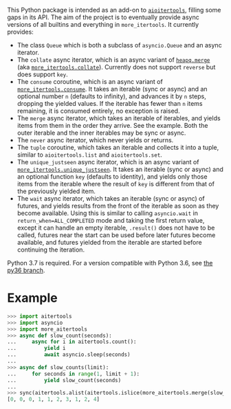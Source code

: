 This Python package is intended as an add-on to [`aioitertools`](https://github.com/jreese/aioitertools), filling some gaps in its API. The aim of the project is to eventually provide async versions of all builtins and everything in `more_itertools`. It currently provides:

* The class `Queue` which is both a subclass of `asyncio.Queue` and an async iterator.
* The `collate` async iterator, which is an async variant of [`heapq.merge`](https://docs.python.org/3/library/heapq.html#heapq.merge) (aka [`more_itertools.collate`](https://more-itertools.readthedocs.io/en/latest/api.html#more_itertools.collate)). Currently does not support `reverse` but does support `key`.
* The `consume` coroutine, which is an async variant of [`more_itertools.consume`](https://more-itertools.readthedocs.io/en/latest/api.html#more_itertools.consume). It takes an iterable (sync or async) and an optional number `n` (defaults to infinity), and advances it by `n` steps, dropping the yielded values. If the iterable has fewer than `n` items remaining, it is consumed entirely, no exception is raised.
* The `merge` async iterator, which takes an iterable of iterables, and yields items from them in the order they arrive. See the example. Both the outer iterable and the inner iterables may be sync or async.
* The `never` async iterator, which never yields or returns.
* The `tuple` coroutine, which takes an iterable and collects it into a tuple, similar to `aioitertools.list` and `aioitertools.set`.
* The `unique_justseen` async iterator, which is an async variant of [`more_itertools.unique_justseen`](https://more-itertools.readthedocs.io/en/latest/api.html#more_itertools.unique_justseen). It takes an iterable (sync or async) and an optional function `key` (defaults to identity), and yields only those items from the iterable where the result of `key` is different from that of the previously yielded item.
* The `wait` async iterator, which takes an iterable (sync or async) of futures, and yields results from the front of the iterable as soon as they become available. Using this is similar to calling `asyncio.wait` in `return_when=ALL_COMPLETED` mode and taking the first return value, except it can handle an empty iterable, `.result()` does not have to be called, futures near the start can be used before later futures become available, and futures yielded from the iterable are started before continuing the iteration.

Python 3.7 is required. For a version compatible with Python 3.6, see [the py36 branch](https://github.com/fenhl/more_aitertools/tree/py36).

# Example

```python
>>> import aitertools
>>> import asyncio
>>> import more_aitertools
>>> async def slow_count(seconds):
...     async for i in aitertools.count():
...         yield i
...         await asyncio.sleep(seconds)
... 
>>> async def slow_counts(limit):
...     for seconds in range(1, limit + 1):
...         yield slow_count(seconds)
... 
>>> sync(aitertools.alist(aitertools.islice(more_aitertools.merge(slow_counts(3)), 10)))
[0, 0, 0, 1, 1, 2, 3, 1, 2, 4]
```
